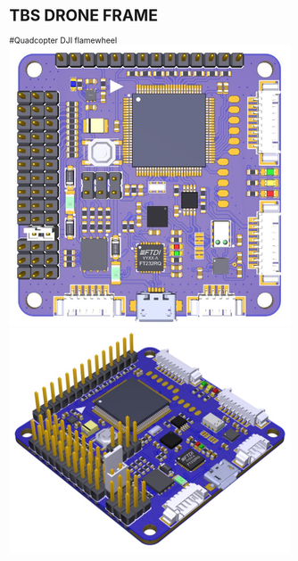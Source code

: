 # TBS DRONE FRAME
#Quadcopter DJI flamewheel
![alt text](https://github.com/caliskanali/ATMEGA-2560-Flight-Controller-CRIUS-/blob/master/Flight_Controller_top.JPG)
![alt text](https://github.com/caliskanali/ATMEGA-2560-Flight-Controller-CRIUS-/blob/master/Flight_Controller_top1.JPG)
